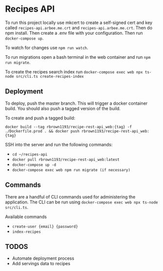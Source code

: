 # Recipes API

To run this project locally use mkcert to create a self-signed cert and key called `recipes-api.arbee.me.crt` and `recipes-api.arbee.me.crt`. Then do npm install. Then create a .env file with your configuration. Then run `docker-compose up`.

To watch for changes use `npm run watch`.

To run migrations open a bash terminal in the web container and run `npm run migrate`.

To create the recipes search index run `docker-compose exec web npx ts-node src/cli.ts create-recipes-index`

## Deployment

To deploy, push the master branch. This will trigger a docker container build. You should also push a tagged version of the build.

To create and push a tagged build:

`docker build --tag rbrown1193/recipe-rest-api_web:{tag} -f ./Dockerfile.prod . && docker push rbrown1193/recipe-rest-api_web:{tag}`

SSH into the server and run the following commands:

- `cd ~/recipes-api`
- `docker pull rbrown1193/recipe-rest-api_web:latest`
- `docker-compose up -d`
- `docker-compose exec web npm run migrate (if necessary)`

## Commands

There are a handful of CLI commands used for administering the application. The CLI can be run using `docker-compose exec web npx ts-node src/cli.ts`.

Available commands

- `create-user {email} {password}`
- `index-recipes`

## TODOS

- Automate deployment process
- Add servings data to recipes
